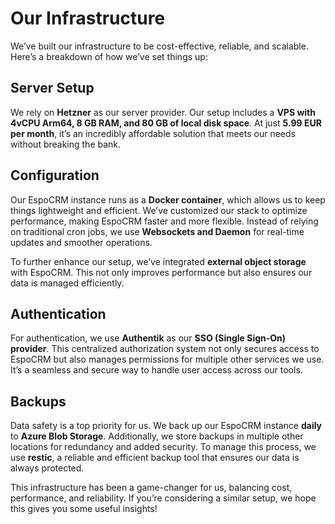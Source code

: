 # Our Infrastructure

We’ve built our infrastructure to be cost-effective, reliable, and scalable. Here’s a breakdown of how we’ve set things up:

## Server Setup
We rely on **Hetzner** as our server provider. Our setup includes a **VPS with 4vCPU Arm64, 8 GB RAM, and 80 GB of local disk space**. At just **5.99 EUR per month**, it’s an incredibly affordable solution that meets our needs without breaking the bank.

## Configuration
Our EspoCRM instance runs as a **Docker container**, which allows us to keep things lightweight and efficient. We’ve customized our stack to optimize performance, making EspoCRM faster and more flexible. Instead of relying on traditional cron jobs, we use **Websockets and Daemon** for real-time updates and smoother operations.

To further enhance our setup, we’ve integrated **external object storage** with EspoCRM. This not only improves performance but also ensures our data is managed efficiently.

## Authentication
For authentication, we use **Authentik** as our **SSO (Single Sign-On) provider**. This centralized authorization system not only secures access to EspoCRM but also manages permissions for multiple other services we use. It’s a seamless and secure way to handle user access across our tools.

## Backups
Data safety is a top priority for us. We back up our EspoCRM instance **daily** to **Azure Blob Storage**. Additionally, we store backups in multiple other locations for redundancy and added security. To manage this process, we use **restic**, a reliable and efficient backup tool that ensures our data is always protected.

This infrastructure has been a game-changer for us, balancing cost, performance, and reliability. If you’re considering a similar setup, we hope this gives you some useful insights!
